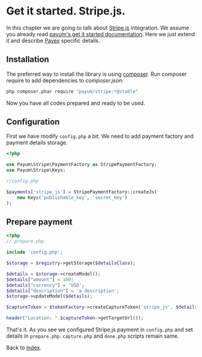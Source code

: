 # Get it started. Stripe.js.

In this chapter we are going to talk about [Stripe.js](https://stripe.com/docs/stripe.js) integration.
We assume you already read [payum's get it started documentation](https://github.com/Payum/Payum/blob/master/docs/get-it-started.md).
Here we just extend it and describe [Payex](http://www.payexpim.com/) specific details.

## Installation

The preferred way to install the library is using [composer](http://getcomposer.org/).
Run composer require to add dependencies to _composer.json_:

```bash
php composer.phar require "payum/stripe:*@stable"
```

Now you have all codes prepared and ready to be used.

## Configuration

First we have modify `config.php` a bit.
We need to add payment factory and payment details storage.

```php
<?php

use Payum\Stripe\PaymentFactory as StripePaymentFactory;
use Payum\Stripe\Keys;

//config.php

$payments['stripe_js'] = StripePaymentFactory::createJs(
    new Keys('publishable_key', 'secret_key')
);
```

## Prepare payment

```php
<?php
// prepare.php

include 'config.php';

$storage = $registry->getStorage($detailsClass);

$details = $storage->createModel();
$details["amount"] = 100;
$details["currency"] = 'USD';
$details["description"] = 'a description';
$storage->updateModel($details);

$captureToken = $tokenFactory->createCaptureToken('stripe_js', $details, 'done.php');

header("Location: ".$captureToken->getTargetUrl());
```

That's it. As you see we configured Stripe.js payment in `config.php` and set details in `prepare.php`.
`capture.php` and `done.php` scripts remain same.

Back to [index](index.md).
